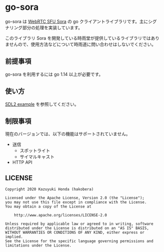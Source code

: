 # go-sora

go-sora は [WebRTC SFU Sora](https://sora.shiguredo.jp/) の go クライアントライブラリです。主にシグナリング部分の処理を実装しています。

このライブラリ Sora を開発している時雨堂が提供しているライブラリではありませんので、使用方法などについて時雨道に問い合わせはしないでください。

## 前提事項

go-sora を利用するには go 1.14 以上が必要です。

## 使い方

[SDL2 example](./examples/sdl2) を参照してください。

## 制限事項

現在のバージョンでは、以下の機能はサポートされていません。

* 送信
  * スポットライト
  * サイマルキャスト
* HTTP API

## LICENSE

```
Copyright 2020 Kazuyuki Honda (hakobera)

Licensed under the Apache License, Version 2.0 (the "License");
you may not use this file except in compliance with the License.
You may obtain a copy of the License at

    http://www.apache.org/licenses/LICENSE-2.0

Unless required by applicable law or agreed to in writing, software
distributed under the License is distributed on an "AS IS" BASIS,
WITHOUT WARRANTIES OR CONDITIONS OF ANY KIND, either express or implied.
See the License for the specific language governing permissions and
limitations under the License.
```

